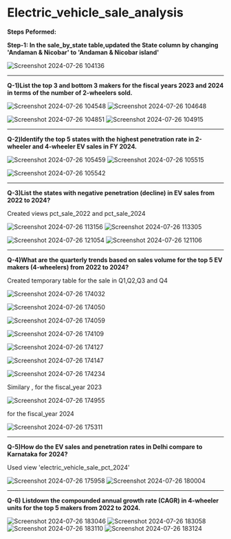 # Electric_vehicle_sale_analysis

**Steps Peformed:**

**Step-1: In the sale_by_state table,updated the State column by changing 'Andaman & Nicobar' to 'Andaman & Nicobar island'**

![Screenshot 2024-07-26 104136](https://github.com/user-attachments/assets/1ebc51e6-08ad-4a2a-afe6-a88c318af147)


---

**Q-1)List the top 3 and bottom 3 makers for the fiscal years 2023 and 2024 in terms of the number of 2-wheelers sold.**

![Screenshot 2024-07-26 104548](https://github.com/user-attachments/assets/cd2b7c8d-9ba8-4a6c-8054-90b425caf1e4)
![Screenshot 2024-07-26 104648](https://github.com/user-attachments/assets/665f47b0-9ed0-41f7-a51d-a1b3e2c1aa0d)

![Screenshot 2024-07-26 104851](https://github.com/user-attachments/assets/86cc38b1-436a-416f-b066-1b583b7d96cc)
![Screenshot 2024-07-26 104915](https://github.com/user-attachments/assets/faf37f26-a2c5-41ae-8cc9-11daa6c61126)

---

**Q-2)ldentify the top 5 states with the highest penetration rate in 2-wheeler and 4-wheeler EV sales in FY 2024.**

![Screenshot 2024-07-26 105459](https://github.com/user-attachments/assets/d70041a4-2d60-482f-9e2b-1ab11e472466)
![Screenshot 2024-07-26 105515](https://github.com/user-attachments/assets/96e0982f-d73b-4e5b-be5b-254f8ffa219c)


![Screenshot 2024-07-26 105542](https://github.com/user-attachments/assets/eef8d855-193f-4b82-b13b-823d130cbe27)

***

**Q-3)List the states with negative penetration (decline) in EV sales from 2022 to 2024?**

Created views pct_sale_2022 and pct_sale_2024


![Screenshot 2024-07-26 113156](https://github.com/user-attachments/assets/7218aa66-cbbd-4ee2-93e6-b7597193fea9)
![Screenshot 2024-07-26 113305](https://github.com/user-attachments/assets/a99c2cb8-7ac4-4a45-b68c-c8ac3402f0fa)

![Screenshot 2024-07-26 121054](https://github.com/user-attachments/assets/29876281-ea9b-4d9b-beb1-4599cec8a32e)
![Screenshot 2024-07-26 121106](https://github.com/user-attachments/assets/001594d9-38d5-4e21-835a-f97ed32ede3e)

***

**Q-4)What are the quarterly trends based on sales volume for the top 5 EV makers (4-wheelers) from 2022 to 2024?**

Created temporary table for the sale in  Q1,Q2,Q3 and Q4

![Screenshot 2024-07-26 174032](https://github.com/user-attachments/assets/094d761e-1e5c-4fbb-ac2e-b749dcb6bc3e)

![Screenshot 2024-07-26 174050](https://github.com/user-attachments/assets/b405648a-3165-4274-9991-ec4b385bf302)

![Screenshot 2024-07-26 174059](https://github.com/user-attachments/assets/99999275-c120-4683-a78d-3df29022633e)

![Screenshot 2024-07-26 174109](https://github.com/user-attachments/assets/674ea95f-6541-43c5-915b-a5ac7de759f9)

![Screenshot 2024-07-26 174127](https://github.com/user-attachments/assets/4d909f0d-c7da-4b10-b096-ff8dc5afa424)

![Screenshot 2024-07-26 174147](https://github.com/user-attachments/assets/658073af-cdb6-42c0-9405-dc719acf2dda)

![Screenshot 2024-07-26 174234](https://github.com/user-attachments/assets/a2810e56-ee75-46de-9b1b-1302a2bcb206)

Similary , for the fiscal_year 2023

![Screenshot 2024-07-26 174955](https://github.com/user-attachments/assets/df2d1114-e1ee-43f4-9d1a-6429c174a7fe)

for the fiscal_year 2024

![Screenshot 2024-07-26 175311](https://github.com/user-attachments/assets/641d15f6-f995-4110-9d26-b579cdc3233d)

***

**Q-5)How do the EV sales and penetration rates in Delhi compare to Karnataka for 2024?**

Used view 'electric_vehicle_sale_pct_2024'


![Screenshot 2024-07-26 175958](https://github.com/user-attachments/assets/f39d7e31-0cf4-4984-a162-ff8917d2c06e)
![Screenshot 2024-07-26 180004](https://github.com/user-attachments/assets/4f86a50b-602a-4aec-960a-f404cf60cfc6)

***

**Q-6) Listdown the compounded annual growth rate (CAGR) in 4-wheeler units for the top 5 makers from 2022 to 2024.**

![Screenshot 2024-07-26 183046](https://github.com/user-attachments/assets/89fd3100-c32e-49eb-807a-5ad1057e665d)
![Screenshot 2024-07-26 183058](https://github.com/user-attachments/assets/c5fc4206-d790-4919-9deb-307729e1ef36)
![Screenshot 2024-07-26 183110](https://github.com/user-attachments/assets/5eb45990-f737-409e-8110-9b9be42c640e)
![Screenshot 2024-07-26 183124](https://github.com/user-attachments/assets/31a77517-b25a-4453-b718-e4b49ce26628)



